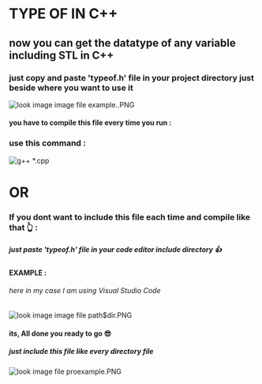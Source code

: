 # TYPE OF IN C++


## now you can get the datatype of any variable including STL in C++


### just copy and paste 'typeof.h' file in your project directory just beside where you want to use it


![look image image file example..PNG](https://github.com/OmkarSsawant/Simple_Solutions/blob/master/C%2B%2B/TypeOf/Assets/example.PNG)


####  you have to compile this file every time you run :
### use this command :

![g++ *.cpp](https://github.com/OmkarSsawant/Simple_Solutions/blob/master/C%2B%2B/TypeOf/Assets/com.PNG)





#                                                                   OR






###  If you dont want to include this file each time and compile like that 👆    : 
#####                                                    just paste 'typeof.h' file in your code editor include directory 👍



#### EXAMPLE  :

######  here in my case I am using Visual Studio Code


![look image image file path$dir.PNG](https://github.com/OmkarSsawant/Simple_Solutions/blob/master/C%2B%2B/TypeOf/Assets/path%24dir.PNG)

#### its, All done you ready to go   😎

##### just include this file  like every directory file

![look image file proexample.PNG](https://github.com/OmkarSsawant/Simple_Solutions/blob/master/C%2B%2B/TypeOf/Assets/proexample.PNG)




